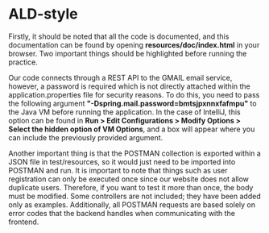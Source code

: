 # ALD-style
Firstly, it should be noted that all the code is documented, and this documentation can be found by opening <b>resources/doc/index.html</b> in your browser. Two important things should be highlighted before running the practice.

Our code connects through a REST API to the GMAIL email service, however, a password is required which is not directly attached within the application.properties file for security reasons. To do this, you need to pass the following argument <b>"-Dspring.mail.password=bmtsjpxnnxfafmpu"</b> to the Java VM before running the application. In the case of IntelliJ, this option can be found in <b>Run > Edit Configurations > Modify Options > Select the hidden option of VM Options</b>, and a box will appear where you can include the previously provided argument.

Another important thing is that the POSTMAN collection is exported within a JSON file in test/resources, so it would just need to be imported into POSTMAN and run. It is important to note that things such as user registration can only be executed once since our website does not allow duplicate users. Therefore, if you want to test it more than once, the body must be modified. Some controllers are not included; they have been added only as examples. Additionally, all POSTMAN requests are based solely on error codes that the backend handles when communicating with the frontend.
